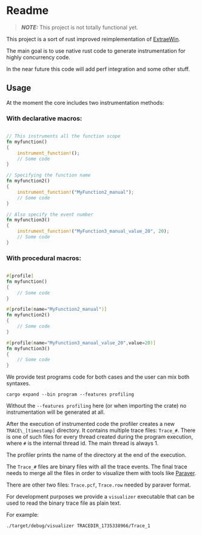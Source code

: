 # Readme

> **_NOTE:_**  This project is not totally functional yet.

This project is a sort of rust improved reimplementation of
[ExtraeWin](https://github.com/Ergus/ExtraeWin).

The main goal is to use native rust code to generate instrumentation
for highly concurrency code.

In the near future this code will add perf integration and some other stuff.

## Usage

At the moment the core includes two instrumentation methods:

### With declarative macros:

```rust

// This instruments all the function scope
fn myfunction()
{
    instrument_function!(); 
    // Some code
}

// Specifying the function name
fn myfunction2()
{
    instrument_function!("MyFunction2_manual");
    // Some code
}

// Also specify the event number
fn myfunction3()
{
    instrument_function!("MyFunction3_manual_value_20", 20);
    // Some code
}
```

### With procedural macros:

```rust

#[profile]
fn myfunction()
{
    // Some code
}

#[profile(name="MyFunction2_manual")]
fn myfunction2()
{
    // Some code
}

#[profile(name="MyFunction3_manual_value_20",value=20)]
fn myfunction3()
{
    // Some code
}
```

We provide test programs code for both cases and the user can mix both
syntaxes. 

```shell
cargo expand --bin program --features profiling
```

Without the `--features profiling` here (or when importing the crate)
no instrumentation will be generated at all.

After the execution of instrumented code the profiler creates a new
`TRACE\_[timestamp]` directory. It contains multiple trace files:
`Trace_#`. There is one of such files for every thread created during
the program execution, where `#` is the internal thread id. The main
thread is always 1.

The profiler prints the name of the directory at the end of the
execution.

The `Trace_#` files are binary files with all the trace events. The
final trace needs to merge all the files in order to visualize them
with tools like [Paraver](https://tools.bsc.es/paraver).

There are other two files: `Trace.pcf`, `Trace.row` needed by paraver
format.

For development purposes we provide a `visualizer` executable that can
be used to read the binary trace file as plain text.

For example:

```shell
./target/debug/visualizer TRACEDIR_1735338966/Trace_1
```

